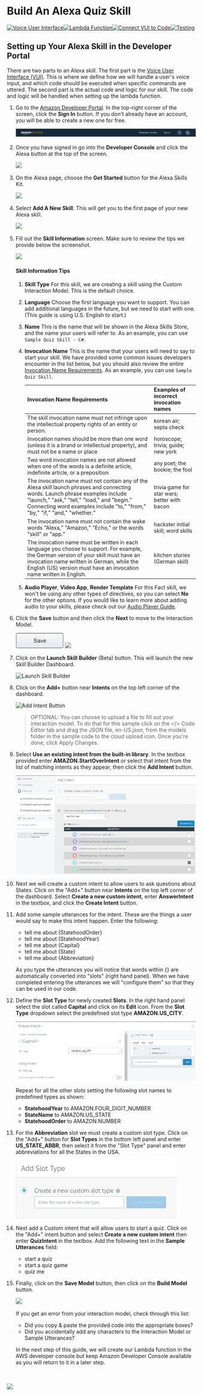 # Build An Alexa Quiz Skill
[![Voice User Interface](https://m.media-amazon.com/images/G/01/mobile-apps/dex/alexa/alexa-skills-kit/tutorials/navigation/1-on._TTH_.png)](1-voice-user-interface.md)[![Lambda Function](https://m.media-amazon.com/images/G/01/mobile-apps/dex/alexa/alexa-skills-kit/tutorials/navigation/2-off._TTH_.png)](2-lambda-function.md)[![Connect VUI to Code](https://m.media-amazon.com/images/G/01/mobile-apps/dex/alexa/alexa-skills-kit/tutorials/navigation/3-off._TTH_.png)](3-connect-vui-to-code.md)[![Testing](https://m.media-amazon.com/images/G/01/mobile-apps/dex/alexa/alexa-skills-kit/tutorials/navigation/4-off._TTH_.png)](4-testing.md)

## Setting up Your Alexa Skill in the Developer Portal

There are two parts to an Alexa skill.  The first part is the [Voice User Interface (VUI)](https://developer.amazon.com/public/solutions/alexa/alexa-skills-kit/docs/defining-the-voice-interface).  This is where we define how we will handle a user's voice input, and which code should be executed when specific commands are uttered.  The second part is the actual code and logic for our skill. The code and logic will be handled when setting up the lambda function.

1.  Go to the [Amazon Developer Portal](http://developer.amazon.com).  In the top-right corner of the screen, click the **Sign In** button. If you don't already have an account, you will be able to create a new one for free.

    <a href="http://developer.amazon.com" target="\_blank"><img src="1-skill-banner.png" /></a>

2.  Once you have signed in go into the **Developer Console** and click the Alexa button at the top of the screen.

    <a href="https://developer.amazon.com/edw/home.html#/" target="\_blank"><img src="https://m.media-amazon.com/images/G/01/mobile-apps/dex/alexa/alexa-skills-kit/tutorials/general/1-2-alexa-button._TTH_.png" /></a>

3.  On the Alexa page, choose the **Get Started** button for the Alexa Skills Kit.

    <a href="https://developer.amazon.com/edw/home.html#/skills/list" target="\_blank"><img src="https://m.media-amazon.com/images/G/01/mobile-apps/dex/alexa/alexa-skills-kit/tutorials/general/1-3-alexa-skills-kit._TTH_.png" /></a>

4.  Select **Add A New Skill**. This will get you to the first page of your new Alexa skill.

    <a href="https://developer.amazon.com/edw/home.html#/skill/create/" target="\_blank"><img src="https://m.media-amazon.com/images/G/01/mobile-apps/dex/alexa/alexa-skills-kit/tutorials/general/1-4-add-a-new-skill._TTH_.png" /></a>

5.  Fill out the **Skill Information** screen. Make sure to review the tips we provide below the screenshot.

    <img src="https://m.media-amazon.com/images/G/01/mobile-apps/dex/alexa/alexa-skills-kit/tutorials/general/1-5-skill-information._TTH_.png" />

    #### Skill Information Tips
    1.  **Skill Type** For this skill, we are creating a skill using the Custom Interaction Model.  This is the default choice.

    2.  **Language** Choose the first language you want to support.  You can add additional languages in the future, but we need to start with one.  (This guide is using U.S. English to start.)

    3.  **Name** This is the name that will be shown in the Alexa Skills Store, and the name your users will refer to. As an example, you can use ```Sample Quiz Skill - C#```.

    4.  **Invocation Name** This is the name that your users will need to say to start your skill.  We have provided some common issues developers encounter in the list below, but you should also review the entire [Invocation Name Requirements](https://developer.amazon.com/public/solutions/alexa/alexa-skills-kit/docs/choosing-the-invocation-name-for-an-alexa-skill). As an example, you can use ```Sample Quiz Skill```.

        | Invocation Name Requirements | Examples of incorrect invocation names |
        | ---------------------------- | -------------------------------------- |
        | The skill invocation name must not infringe upon the intellectual property rights of an entity or person. | korean air; septa check |
        | Invocation names should be more than one word (unless it is a brand or intellectual property), and must not be a name or place | horoscope; trivia; guide; new york |
        | Two word invocation names are not allowed when one of the words is a definite article, indefinite article, or a preposition | any poet; the bookie; the fool |
        | The invocation name must not contain any of the Alexa skill launch phrases and connecting words.  Launch phrase examples include "launch," "ask," "tell," "load," and "begin."  Connecting word examples include "to," "from," "by," "if," "and," "whether." | trivia game for star wars; better with bacon |
        | The invocation name must not contain the wake words "Alexa," "Amazon," "Echo," or the words "skill" or "app." | hackster initial skill; word skills |
        | The invocation name must be written in each language you choose to support.  For example, the German version of your skill must have an invocation name written in German, while the English (US) version must have an invocation name written in English. | kitchen stories (German skill) |

    5.  **Audio Player**, **Video App**, **Render Template** For this Fact skill, we won't be using any other types of directives, so you can select **No** for the other options.  If you would like to learn more about adding audio to your skills, please check out our [Audio Player Guide](https://github.com/alexa/skill-sample-nodejs-audio-player).

6.  Click the **Save** button and then click the **Next** to move to the Interaction Model.

    <img src="1-skill-save.png" />
    <img src="https://m.media-amazon.com/images/G/01/mobile-apps/dex/alexa/alexa-skills-kit/tutorials/general/1-6-next-button._TTH_.png" />

7.  Click on the **Launch Skill Builder** (Beta) button. This will launch the new Skill Builder Dashboard.

    ![Launch Skill Builder](https://m.media-amazon.com/images/G/01/mobile-apps/dex/alexa/alexa-skills-kit/tutorials/general/1-7-skill-builder-launch._TTH_.png)

8.  Click on the **Add+** button near __Intents__ on the top left corner of the dashboard.

    ![Add Intent Button](https://m.media-amazon.com/images/G/01/mobile-apps/dex/alexa/alexa-skills-kit/tutorials/general/1-8-intents-button._TTH_.png)

    > OPTIONAL: You can choose to upload a file to fill out your interaction model. To do that for this sample click on the </> Code Editor tab and drag the JSON file, en-US.json, from the models folder in the sample code to the cloud upload icon. Once you're done, click Apply Changes.

9.  Select **Use an existing intent from the built-in library**. In the textbox provided enter **AMAZON.StartOverIntent** or select that intent from the list of matching intents as they appear, then click the **Add Intent** button.

    ![](1-voice-user-interface-fig1.png)

10. Next we will create a custom intent to allow users to ask questions about States. Click on the "Add+" button near **Intents** on the top left corner of the dashboard. Select **Create a new custom intent**, enter **AnswerIntent** in the textbox, and click the **Create Intent** button.

11. Add some sample utterances for the intent.  These are the things a user would say to make this intent happen.  Enter the following:

    * tell me about {StatehoodOrder}
    * tell me about {StatehoodYear}
    * tell me about {Capital}
    * tell me about {State}
    * tell me about {Abbreviation}

    As you type the utterances you will notice that words within {} are automatically converted into "slots" (right hand panel). When we have completed entering the utterances we will "configure them" so that they can be used in our code.

12. Define the **Slot Type** for newly created **Slots**. In the right hand panel select the slot called **Capital** and click on its **Edit** icon. From the **Slot Type** dropdown select the predefined slot type **AMAZON.US_CITY**.

    ![](1-voice-user-interface-fig3.png)

    Repeat for all the other slots setting the following slot names to predefined types as shown:

    * **StatehoodYear**  to AMAZON.FOUR_DIGIT_NUMBER
    * **StateName** to AMAZON.US_STATE
    * **StatehoodOrder** to AMAZON.NUMBER

13. For the **Abbreviation** slot we must create a custom slot type. Click on the "Add+" button for **Slot Types** in the bottom left panel and enter **US_STATE_ABBR**, then select it from the "Slot Type" panel and enter abbreviations for all the States in the USA.

    ![](1-voice-user-interface-fig4.png)

14. Next add a Custom intent that will allow users to start a quiz. Click on the "Add+" intent button and select **Create a new custom intent** then enter **QuizIntent** in the textbox. Add the following text in the **Sample Utterances** field:

    * start a quiz
    * start a quiz game
    * quiz me

15. Finally, click on the **Save Model** button, then click on the **Build Model** button.

    ![](https://m.media-amazon.com/images/G/01/mobile-apps/dex/alexa/alexa-skills-kit/tutorials/general/1-12-skill-builder-build-save-model._TTH_.png)

    If you get an error from your interaction model, check through this list:
    * Did you copy & paste the provided code into the appropriate boxes?
    * Did you accidentally add any characters to the Interaction Model or Sample Utterances?

    In the next step of this guide, we will create our Lambda function in the AWS developer console but keep Amazon Developer Console available as you will return to it in a later step.

<br/><br/>
<a href="2-lambda-function.md"><img src="https://m.media-amazon.com/images/G/01/mobile-apps/dex/alexa/alexa-skills-kit/tutorials/general/buttons/button_next_lambda_function._TTH_.png" /></a>
